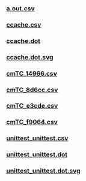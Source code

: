 ### [a.out.csv](a.out.csv)
### [ccache.csv](ccache.csv)
### [ccache.dot](ccache.dot)
### [ccache.dot.svg](ccache.dot.svg)
### [cmTC_14966.csv](cmTC_14966.csv)
### [cmTC_8d6cc.csv](cmTC_8d6cc.csv)
### [cmTC_e3cde.csv](cmTC_e3cde.csv)
### [cmTC_f9064.csv](cmTC_f9064.csv)
### [unittest_unittest.csv](unittest_unittest.csv)
### [unittest_unittest.dot](unittest_unittest.dot)
### [unittest_unittest.dot.svg](unittest_unittest.dot.svg)
